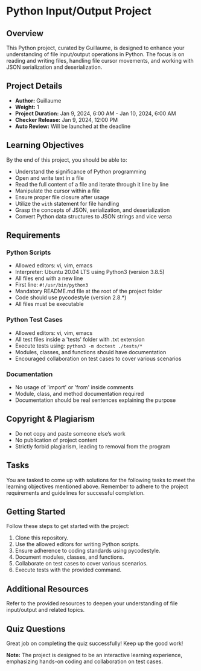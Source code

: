 # Python Input/Output Project

## Overview
This Python project, curated by Guillaume, is designed to enhance your understanding of file input/output operations in Python. The focus is on reading and writing files, handling file cursor movements, and working with JSON serialization and deserialization.

## Project Details
- **Author:** Guillaume
- **Weight:** 1
- **Project Duration:** Jan 9, 2024, 6:00 AM - Jan 10, 2024, 6:00 AM
- **Checker Release:** Jan 9, 2024, 12:00 PM
- **Auto Review:** Will be launched at the deadline

## Learning Objectives
By the end of this project, you should be able to:
- Understand the significance of Python programming
- Open and write text in a file
- Read the full content of a file and iterate through it line by line
- Manipulate the cursor within a file
- Ensure proper file closure after usage
- Utilize the `with` statement for file handling
- Grasp the concepts of JSON, serialization, and deserialization
- Convert Python data structures to JSON strings and vice versa

## Requirements
### Python Scripts
- Allowed editors: vi, vim, emacs
- Interpreter: Ubuntu 20.04 LTS using Python3 (version 3.8.5)
- All files end with a new line
- First line: `#!/usr/bin/python3`
- Mandatory README.md file at the root of the project folder
- Code should use pycodestyle (version 2.8.*)
- All files must be executable

### Python Test Cases
- Allowed editors: vi, vim, emacs
- All test files inside a 'tests' folder with .txt extension
- Execute tests using: `python3 -m doctest ./tests/*`
- Modules, classes, and functions should have documentation
- Encouraged collaboration on test cases to cover various scenarios

### Documentation
- No usage of 'import' or 'from' inside comments
- Module, class, and method documentation required
- Documentation should be real sentences explaining the purpose

## Copyright & Plagiarism
- Do not copy and paste someone else’s work
- No publication of project content
- Strictly forbid plagiarism, leading to removal from the program

## Tasks
You are tasked to come up with solutions for the following tasks to meet the learning objectives mentioned above. Remember to adhere to the project requirements and guidelines for successful completion.

## Getting Started
Follow these steps to get started with the project:
1. Clone this repository.
2. Use the allowed editors for writing Python scripts.
3. Ensure adherence to coding standards using pycodestyle.
4. Document modules, classes, and functions.
5. Collaborate on test cases to cover various scenarios.
6. Execute tests with the provided command.

## Additional Resources
Refer to the provided resources to deepen your understanding of file input/output and related topics.

## Quiz Questions
Great job on completing the quiz successfully! Keep up the good work!

**Note:** The project is designed to be an interactive learning experience, emphasizing hands-on coding and collaboration on test cases.

